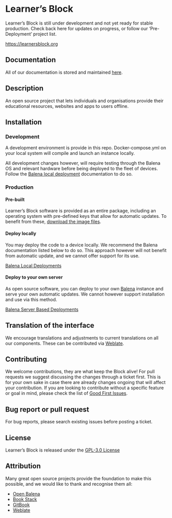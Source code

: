 # Learner’s Block

Learner’s Block is still under development and not yet ready for stable production. Check back here for updates on progress, or follow our ‘Pre-Deployment’ project list. 

https://learnersblock.org

## Documentation

All of our documentation is stored and maintained [here](https://docs.learnersblock.org). 

## Description

An open source project that lets individuals and organisations provide their educational resources, websites and apps to users offline.

## Installation

### Development

A development environment is provide in this repo. Docker-compose.yml on your local system will compile and launch an instance locally. 

All development changes however, will require testing through the Balena OS and relevant hardware before being deployed to the fleet of devices. Follow the [Balena local deployment](https://www.balena.io/docs/learn/develop/local-mode/) documentation to do so.

### Production 

#### Pre-built

Learner’s Block software is provided as an entire package, including an operating system with pre-defined keys that allow for automatic updates. To benefit from these, [download the image files](https://downloads.learnersblock.org).

#### Deploy locally

You may deploy the code to a device locally. We recommend the Balena documentation listed below to do so. This approach however will not benefit from automatic update, and we cannot offer support for its use. 

[Balena Local Deployments](https://www.balena.io/docs/learn/develop/local-mode/)

#### Deploy to your own server

As open source software, you can deploy to your own [Balena](https://www.balena.io) instance and serve your own automatic updates. We cannot however support installation and use via this method. 

[Balena Server Based Deployments](https://www.balena.io/docs/learn/deploy/deployment/)

## Translation of the interface

We encourage translations and adjustments to current translations on all our components. These can be contributed via [Weblate](https://hosted.weblate.org/projects/learners-block/).  

## Contributing

We welcome contributions, they are what keep the Block alive! For pull requests we suggest discussing the changes through a ticket first. This is for your own sake in case there are already changes ongoing that will affect your contribution. If you are looking to contribute without a specific feature or goal in mind, please check the list of [Good First Issues](https://github.com/LearnersBlock/learners-block/contribute).

## Bug report or pull request

For bug reports, please search existing issues before posting a ticket. 

## License

Learner’s Block is released under the [GPL-3.0 License](https://github.com/LearnersBlock/learners-block/blob/master/LICENSE)

## Attribution

Many great open source projects provide the foundation to make this possible, and we would like to thank and recognise them all:

* [Open Balena](https://www.balena.io/open/)
* [Book Stack](https://www.bookstackapp.com/)
* [GitBook](http://gitbook.com)
* [Weblate](https://weblate.org)
